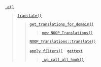 <p><code><a href="https://developer.wordpress.org/reference/functions/_e/">_e()</a></code></p>

<blockquote>
 
 [`translate()`](https://developer.wordpress.org/reference/functions/translate/)
 
> [`get_translations_for_domain()`](https://developer.wordpress.org/reference/functions/get_translations_for_domain/)
> 
>> [`new NOOP_Translations()`](https://developer.wordpress.org/reference/classes/noop_translations/)
> 
> [`NOOP_Translations::translate()`](https://developer.wordpress.org/reference/classes/noop_translations/translate/)
> 
> [`apply_filters()`](https://developer.wordpress.org/reference/functions/apply_filters/) - [`gettext`](https://developer.wordpress.org/reference/hooks/gettext/)
> 
>> [`_wp_call_all_hook()`](https://developer.wordpress.org/reference/functions/_wp_call_all_hook/)

</blockquote>